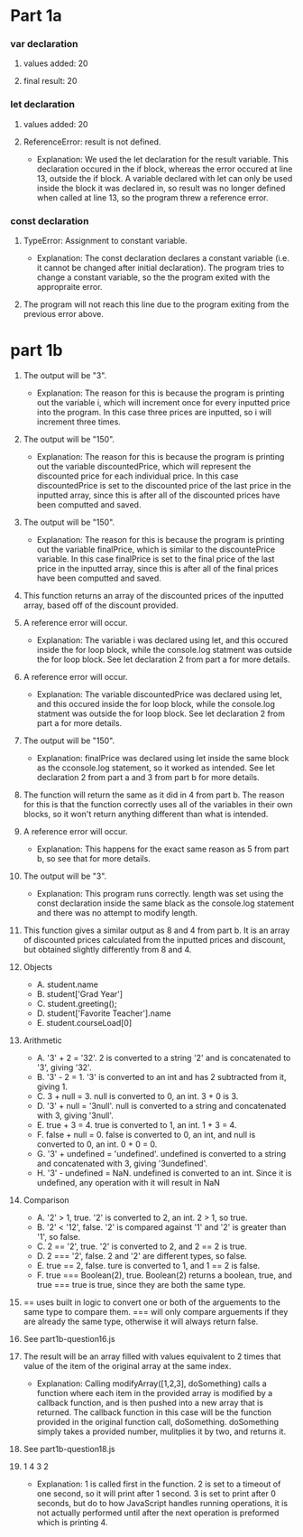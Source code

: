 # Part 1a

### var declaration
1. values added:  20

2. final result:  20

### let declaration
1. values added:  20

2. ReferenceError: result is not defined.
    - Explanation: We used the let declaration for the result variable. This declaration occured in the if block, whereas the error occured at line 13, outside the if block. A variable declared with let can only be used inside the block it was declared in, so result was no longer defined when called at line 13, so the program threw a reference error.

### const declaration
1. TypeError: Assignment to constant variable.
    - Explanation: The const declaration declares a constant variable (i.e. it cannot be changed after initial declaration). The program tries to change a constant variable, so the the program exited with the appropraite error.

2. The program will not reach this line due to the program exiting from the previous error above.

# part 1b
1. The output will be "3". 
    - Explanation: The reason for this is because the program is printing out the variable i, which will increment once for every inputted price into the program. In this case three prices are inputted, so i will increment three times. 

2. The output will be "150". 
    - Explanation: The reason for this is because the program is printing out the variable discountedPrice, which will represent the discounted price for each individual price. In this case discountedPrice is set to the discounted price of the last price in the inputted array, since this is after all of the discounted prices have been computted and saved. 

3. The output will be "150". 
    - Explanation: The reason for this is because the program is printing out the variable finalPrice, which is similar to the discountePrice variable. In this case finalPrice is set to the final price of the last price in the inputted array, since this is after all of the final prices have been computted and saved. 

4. This function returns an array of the discounted prices of the inputted array, based off of the discount provided.

5. A reference error will occur.
    - Explanation: The variable i was declared using let, and this occured inside the for loop block, while the console.log statment was outside the for loop block. See let declaration 2 from part a for more details.

6. A reference error will occur.
    - Explanation: The variable discountedPrice was declared using let, and this occured inside the for loop block, while the console.log statment was outside the for loop block. See let declaration 2 from part a for more details.

7. The output will be "150". 
     - Explanation: finalPrice was declared using let inside the same block as the cconsole.log statement, so it worked as intended. See let declaration 2 from part a and 3 from part b for more details.

8. The function will return the same as it did in 4 from part b. The reason for this is that the function correctly uses all of the variables in their own blocks, so it won't return anything different than what is intended.

9. A reference error will occur.
    - Explanation: This happens for the exact same reason as 5 from part b, so see that for more details.

10. The output will be "3".
    - Explanation: This program runs correctly. length was set using the const declaration inside the same black as the console.log statement and there was no attempt to modify length.

11. This function gives a similar output as 8 and 4 from part b. It is an array of discounted prices calculated from the inputted prices and discount, but obtained slightly differently from 8 and 4. 

12. Objects
    - A. student.name
    - B. student['Grad Year']
    - C. student.greeting();
    - D. student['Favorite Teacher'].name
    - E. student.courseLoad[0]

13. Arithmetic
    - A. '3' + 2 = '32'. 2 is converted to a string '2' and is concatenated to '3', giving '32'.
    - B. '3' - 2 = 1. '3' is converted to an int and has 2 subtracted from it, giving 1.
    - C. 3 + null = 3. null is converted to 0, an int. 3 + 0 is 3.
    - D. '3' + null = '3null'. null is converted to a string and concatenated with 3, giving '3null'.
    - E. true + 3 = 4. true is converted to 1, an int. 1 + 3 = 4.
    - F. false + null = 0. false is converted to 0, an int, and null is converted to 0, an int. 0 + 0 = 0.
    - G. '3' + undefined = 'undefined'. undefined is converted to a string and concatenated with 3, giving '3undefined'.
    - H. '3' - undefined = NaN. undefined is converted to an int. Since it is undefined, any operation with it will result in NaN

14. Comparison
    - A. '2' > 1, true. '2' is converted to 2, an int. 2 > 1, so true.
    - B. '2' < '12', false. '2' is compared against '1' and '2' is greater than '1', so false.
    - C. 2 == '2', true. '2' is converted to 2, and 2 == 2 is true.
    - D. 2 === '2', false. 2 and '2' are different types, so false.
    - E. true == 2, false. ture is converted to 1, and 1 == 2 is false.
    - F. true === Boolean(2), true. Boolean(2) returns a boolean, true, and true === true is true, since they are both the same type.

15. == uses built in logic to convert one or both of the arguements to the same type to compare them. === will only compare arguements if they are already the same type, otherwise it will always return false.

16. See part1b-question16.js

17. The result will be an array filled with values equivalent to 2 times that value of the item of the original array at the same index. 
    - Explanation: Calling modifyArray([1,2,3], doSomething) calls a function where each item in the provided array is modified by a callback function, and is then pushed into a new array that is returned. The callback function in this case will be the function provided in the original function call, doSomething. doSomething simply takes a provided number, mulitplies it by two, and returns it.

18. See part1b-question18.js

19. 1 4 3 2
    - Explanation: 1 is called first in the function. 2 is set to a timeout of one second, so it will print after 1 second. 3 is set to print after 0 seconds, but do to how JavaScript handles running operations, it is not actually performed until after the next operation is preformed which is printing 4.

